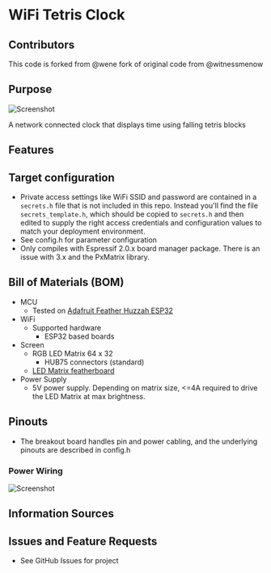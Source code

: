 # WiFi Tetris Clock

## Contributors
This code is forked from @wene fork of original code from @witnessmenow

## Purpose
![Screenshot](readme/front_face.png)

A network connected clock that displays time using falling tetris blocks

## Features

## Target configuration
- Private access settings like WiFi SSID and password are contained in a `secrets.h` file that is not included in this repo.  Instead you'll find the file `secrets_template.h`, which should be copied to `secrets.h` and then edited to supply the right access credentials and configuration values to match your deployment environment.
- See config.h for parameter configuration
- Only compiles with Espressif 2.0.x board manager package. There is an issue with 3.x and the PxMatrix library.

## Bill of Materials (BOM)
- MCU
    - Tested on [Adafruit Feather Huzzah ESP32](https://www.adafruit.com/product/3405)
- WiFi
    - Supported hardware
        - ESP32 based boards
- Screen
  - RGB LED Matrix 64 x 32
    - HUB75 connectors (standard)
  - [LED Matrix featherboard](https://www.tindie.com/products/brianlough/huzzah-32-matrix-featherwing/#specs)
- Power Supply
  - 5V power supply. Depending on matrix size, <=4A required to drive the LED Matrix at max brightness.

## Pinouts
- The breakout board handles pin and power cabling, and the underlying pinouts are described in config.h

### Power Wiring
![Screenshot](readme/wiring.png)

## Information Sources

## Issues and Feature Requests
- See GitHub Issues for project